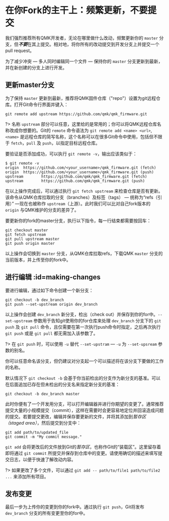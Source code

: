 # 在你Fork的主干上：频繁更新，不要提交

我们强烈推荐所有QMK开发者，无论在哪里做什么改动，频繁更新你的 `master` 分支，但***不要***在其上提交。相对地，将你所有的改动提交到开发分支上并提交一个pull request。

为了减少冲突 &mdash; 多人同时编辑同一个文件 &mdash; 保持你的 `master` 分支更新到最新，并在新创建的分支上进行开发。

## 更新master分支

为了保持 `master` 更新到最新，推荐将QMK固件仓库（"repo"）设置为git远程仓库。打开Git命令行界面并键入：

```
git remote add upstream https://github.com/qmk/qmk_firmware.git
```

?> 名称 `upstream` 部分可以任意，这里给的是常用的；你可以将QMK远程仓库名称改成你想要的。Git的 `remote` 命令语法为 `git remote add <name> <url>`, `<name>` 是远程仓库的简写名称，这个名称可以在很多Git命令中使用，包括但不限于 `fetch`，`pull` 及 `push`，以指定目标远程仓库。

要验证是否添加成功，可以执行 `git remote -v`，输出应该类似于：

```
$ git remote -v
origin  https://github.com/<your_username>/qmk_firmware.git (fetch)
origin  https://github.com/<your_username>/qmk_firmware.git (push)
upstream        https://github.com/qmk/qmk_firmware.git (fetch)
upstream        https://github.com/qmk/qmk_firmware.git (push)
```

在以上操作完成后，可以通过执行 `git fetch upstream` 来检查仓库是否有更新。该命令从QMK仓库拉取的分支（branches）及标签（tags） &mdash; 统称为“refs（引用）” &mdash;现在也被称作 `upstream`（上游）。此时我们可以比对自己fork版本的 `origin` 与QMK维护的分支的差异了。

要更新你的fork的master分支，执行以下指令，每一行结束都需要按回车：

```
git checkout master
git fetch upstream
git pull upstream master
git push origin master
```

以上操作会切换到 `master` 分支，从QMK仓库拉取refs，下载QMK `master` 分支的当前版本，并上传至你的fork中。

## 进行编辑 :id=making-changes

要进行编辑，通过如下命令创建一个新分支：

```
git checkout -b dev_branch
git push --set-upstream origin dev_branch
```

以上操作会创建 `dev_branch` 新分支，检出（check out）并保存到你的for中。`--set-upstream` 参数用于告知git使用你的for仓库来处理 `dev_branch` 分支下的 `git push` 及 `git pull` 命令，且仅需要在第一次执行push命令时指定，之后再次执行 `git push` 或是 `git pull` 都无需加入该参数了。

?> 在 `git push` 时，可以使用 `-u` 替代 `--set-upstram` &mdash; `-u` 为 `--set-upsream` 参数的别名。

你可以任意命名该分支，但仍建议对分支起一个可以描述将在该分支下要做的工作的名称。

默认情况下 `git checkout -b` 会基于你当前检出的分支作为新分支的基准。可以在后面追加已存在但未检出的分支名来指定新分支的基准：

```
git checkout -b dev_branch master
```

此时你便有了一个开发用分支，可以打开编辑器并进行你期望的变更了。通常推荐提交大量的小规模提交（commit），这样在需要时会更容易地定位并回滚造成问题的提交。若要提交更改，编辑并保存要更新的文件，并将其添加到*暂存区（staged area）*，然后提交到分支中：

```
git add path/to/updated_file
git commit -m "My commit message."
```

`git add` 会将更改后的文件放到Git的*暂存区*，也称作Git的“装载区”。这里留存着即将通过 `git commit` 所提交并保存到仓库中的变更。请使用确切的描述来填写提交日志，以便于快速了解改动内容。

?> 如果更改了多个文件，可以通过 `git add -- path/to/file1 path/to/file2 ...` 来添加所有项目。

## 发布变更

最后一步为上传你的变更到你的fork中。通过执行 `git push`，Git将发布 `dev_branch` 分支的所有变更至你的for中。
